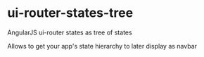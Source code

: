 # ui-router-states-tree
AngularJS ui-router states as tree of states

Allows to get your app's state hierarchy to later display as navbar
